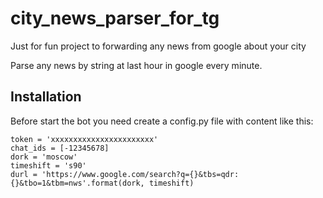 # city_news_parser_for_tg
Just for fun project to forwarding any news from google about your city

Parse any news by string at last hour in google every minute.

## Installation
Before start the bot you need create a config.py file with content like this:

```
token = 'xxxxxxxxxxxxxxxxxxxxxxx'
chat_ids = [-12345678]
dork = 'moscow'
timeshift = 's90'
durl = 'https://www.google.com/search?q={}&tbs=qdr:{}&tbo=1&tbm=nws'.format(dork, timeshift)
```
